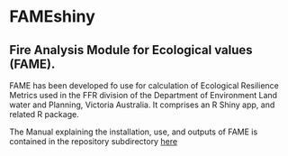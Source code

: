 FAMEshiny
===================================
Fire Analysis Module for Ecological values (FAME). 
---------------------------------------
FAME has been developed fo use for calculation  of Ecological Resilience Metrics 
used in the FFR division of the Department of Environment Land water and Planning, Victoria
Australia. It comprises an R Shiny app, and related R package. 

The Manual explaining the installation, use, and  outputs of FAME is contained in the repository subdirectory [here](./Manual/FAMEv2_User_Manual.pdf)

